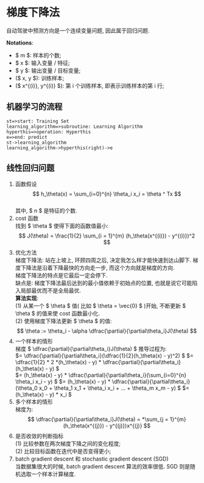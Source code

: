 # 梯度下降法    

自动驾驶中预测方向是一个连续变量问题, 因此属于回归问题.    

**Notations**:    
- $ m $: 样本的个数;    
- $ x $: 输入变量 / 特征;   
- $ y $: 输出变量 / 目标变量;   
- ($ x, y $): 训练样本;   
- ($ x^{(i)}, y^{(i)} $): 第 i 个训练样本, 即表示训练样本的第 i 行;   

## 机器学习的流程    

```flow
st=>start: Training Set
learning_algorithm=>subroutine: Learning Algorithm
hyperthis=>operation: Hyperthis
e=>end: predict 
st->learning_algorithm
learning_algorithm->hyperthis(right)->e
```

## 线性回归问题   
1. 函数假设    
$$ h_\theta(x) = \sum_{i=0}^{n} \theta_i x_i = \theta ^ Tx $$   
其中,  $ n $ 是特征的个数.    
2. cost 函数      
找到 $ \theta $ 使得下面的函数值最小:   
$$ J(\theta) = \frac{1}{2} \sum_{i = 1}^{m} (h_\theta(x^{(i)}) - y^{(i)})^2 $$    
3. 优化方法     
梯度下降法: 站在上坡上, 环顾四周之后, 决定我怎么样才能快速到达山脚下. 梯度下降法是沿着下降最快的方向走一步, 而这个方向就是梯度的方向.      
梯度下降法的特点是它最后一定会停下.    
缺点是: 梯度下降法最后达到的最小值依赖于初始点的位置, 也就是说它可能陷入局部最优而不是全局最优.     
**算法实现**:    
(1) 从某一个 $ \theta $ 值( 比如 $ \theta = \vec{0} $ )开始, 不断更新 $ \theta $ 的值来使 cost 函数最小化.   
(2) 使用梯度下降法更新 $ \theta $ 的值: $$ \theta := \theta_i - \alpha \dfrac{\partial}{\partial\theta_i}J(\theta) $$     
4. 一个样本的情形    
梯度 $ \dfrac{\partial}{\partial\theta_i}J(\theta) $ 推导过程为:    
$= \dfrac{\partial}{\partial\theta_i}(\dfrac{1}{2}(h_\theta(x) - y)^2) $
$= \dfrac{1}{2} * 2 *(h_\theta(x) - y) * \dfrac{\partial}{\partial\theta_i}(h_\theta(x) - y) $    
$= (h_\theta(x) - y) * \dfrac{\partial}{\partial\theta_i}(\sum_{i=0}^{n} \theta_i x_i - y) $
$= (h_\theta(x) - y) * \dfrac{\partial}{\partial\theta_i}(\theta_0 x_0 + \theta_1 x_1 + \theta_i x_i + ... + \theta_m x_m - y) $
$= (h_\theta(x) - y) * x_i $
5. 多个样本的情形    
梯度为:   
$$ \dfrac{\partial}{\partial\theta_i}J(\theta) =  *\sum_{j = 1}^{m}(h_\theta(x^{(j)}) - y^{(j)})x^{(j)} $$   
6. 是否收敛的判断指标     
(1) 比较参数在两次梯度下降之间的变化程度;    
(2) 比较目标函数在迭代中是否变得更小;     
7. batch gradient descent 和 stochastic gradient descent (SGD)    
当数据集很大的时候, batch gradient descent 算法的效率很低. SGD 则是随机选取一个样本计算梯度.       